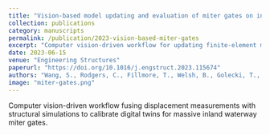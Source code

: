 ```yaml
---
title: "Vision-based model updating and evaluation of miter gates on inland waterways"
collection: publications
category: manuscripts
permalink: /publication/2023-vision-based-miter-gates
excerpt: "Computer vision-driven workflow for updating finite-element models of inland waterway miter gates."
date: 2023-06-15
venue: "Engineering Structures"
paperurl: "https://doi.org/10.1016/j.engstruct.2023.115674"
authors: "Wang, S., Rodgers, C., Fillmore, T., Welsh, B., Golecki, T., Shajihan, A., Spencer, B. F."
image: "miter-gates.png"
---
```


Computer vision-driven workflow fusing displacement measurements with structural simulations to calibrate digital twins for massive inland waterway miter gates.
